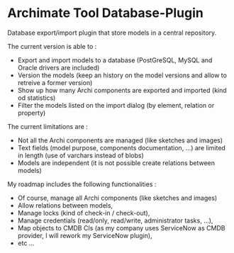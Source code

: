 # Archimate Tool Database-Plugin
Database export/import plugin that store models in a central repository.

The current version is able to :
   - Export and import models to a database (PostGreSQL, MySQL and Oracle drivers are included)
   - Version the models (keep an history on the model versions and allow to retreive a former version)
   - Show up how many Archi components are exported and imported (kind od statistics)
   - Filter the models listed on the import dialog (by element, relation or property)

The current limitations are :
   - Not all the Archi components are managed (like sketches and images)
   - Text fields (model purpose, components documentation, ...) are limited in length (use of varchars instead of blobs)
   - Models are independent (it is not possible create relations between models)

My roadmap includes the following functionalities :
   - Of course, manage all Archi components (like sketches and images)
   - Allow relations between models,
   - Manage locks (kind of check-in / check-out),
   - Manage credentials (read/only, read/write, administrator tasks, ...),
   - Map  objects to CMDB CIs (as my company uses ServiceNow as CMDB provider, I will rework my ServiceNow plugin),
   - etc ...
   
